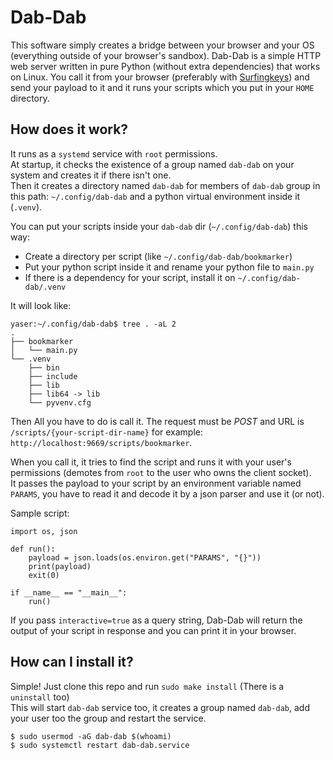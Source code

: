 # Dab-Dab

This software simply creates a bridge between your browser and your OS (everything outside of your browser's sandbox).
Dab-Dab is a simple HTTP web server written in pure Python (without extra dependencies) that works on Linux.
You call it from your browser (preferably with [Surfingkeys](https://github.com/brookhong/Surfingkeys)) and
send your payload to it and it runs your scripts which you put in your `HOME` directory.

## How does it work?

It runs as a `systemd` service with `root` permissions.  
At startup, it checks the existence of a group named `dab-dab` on your system and creates it if there isn't one.  
Then it creates a directory named `dab-dab` for members of `dab-dab` group in this path: `~/.config/dab-dab`
and a python virtual environment inside it (`.venv`).

You can put your scripts inside your `dab-dab` dir (`~/.config/dab-dab`) this way:  
- Create a directory per script (like `~/.config/dab-dab/bookmarker`)
- Put your python script inside it and rename your python file to `main.py`
- If there is a dependency for your script, install it on `~/.config/dab-dab/.venv`

It will look like:
```
yaser:~/.config/dab-dab$ tree . -aL 2
.
├── bookmarker
│   └── main.py
└── .venv
    ├── bin
    ├── include
    ├── lib
    ├── lib64 -> lib
    └── pyvenv.cfg
```

Then All you have to do is call it. The request must be *POST* and URL is `/scripts/{your-script-dir-name}` for example:
`http://localhost:9669/scripts/bookmarker`.

When you call it, it tries to find the script and runs it with your user's permissions (demotes from `root` to the user who owns the client socket).  
It passes the payload to your script by an environment variable named `PARAMS`, you have to read it and decode it by a json parser and use it (or not).

Sample script:

```
import os, json

def run():
    payload = json.loads(os.environ.get("PARAMS", "{}"))
    print(payload)
    exit(0)

if __name__ == "__main__":
    run()
```
If you pass `interactive=true` as a query string, Dab-Dab will return the output of your script in response and you can print it in your browser.

## How can I install it?

Simple! Just clone this repo and run `sudo make install` (There is a `uninstall` too)  
This will start `dab-dab` service too, it creates a group named `dab-dab`, add your user too the group and restart the service.  
```
$ sudo usermod -aG dab-dab $(whoami)
$ sudo systemctl restart dab-dab.service
```
